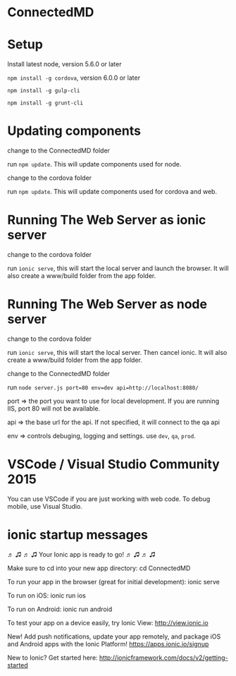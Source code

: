 # ConnectedMD

# Setup
Install latest node, version 5.6.0 or later

`npm install -g cordova`, version 6.0.0 or later

`npm install -g gulp-cli`

`npm install -g grunt-cli`

# Updating components
change to the ConnectedMD folder

run `npm update`. This will update components used for node.

change to the cordova folder

run `npm update`. This will update components used for cordova and web.

# Running The Web Server as ionic server

change to the cordova folder

run `ionic serve`, this will start the local server and launch the browser. It will also create a www/build folder from the app folder.

# Running The Web Server as node server

change to the cordova folder

run `ionic serve`, this will start the local server. Then cancel ionic. It will also create a www/build folder from the app folder.

change to the ConnectedMD folder

run `node server.js port=80 env=dev api=http://localhost:8080/`

port => the port you want to use for local development. If you are running IIS, port 80 will not be available.

api => the base url for the api. If not specified, it will connect to the qa api

env => controls debuging, logging and settings. use `dev`, `qa`, `prod`.

# VSCode / Visual Studio Community 2015
You can use VSCode if you are just working with web code. To debug mobile, use Visual Studio.


# ionic startup messages
♬ ♫ ♬ ♫  Your Ionic app is ready to go! ♬ ♫ ♬ ♫

Make sure to cd into your new app directory:
  cd ConnectedMD

To run your app in the browser (great for initial development):
  ionic serve

To run on iOS:
  ionic run ios

To run on Android:
  ionic run android

To test your app on a device easily, try Ionic View:
  http://view.ionic.io

New! Add push notifications, update your app remotely, and package iOS and Android apps with the Ionic Platform!
https://apps.ionic.io/signup

New to Ionic? Get started here: http://ionicframework.com/docs/v2/getting-started